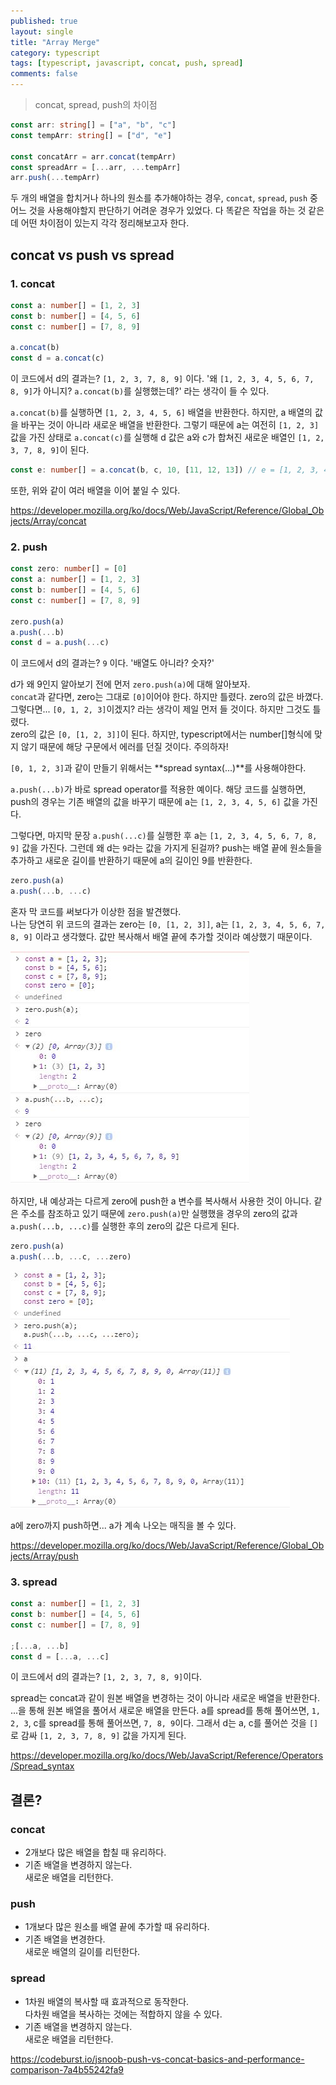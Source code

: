 ```yaml
---
published: true
layout: single
title: "Array Merge"
category: typescript
tags: [typescript, javascript, concat, push, spread]
comments: false
---
```


> concat, spread, push의 차이점

```typescript
const arr: string[] = ["a", "b", "c"]
const tempArr: string[] = ["d", "e"]

const concatArr = arr.concat(tempArr)
const spreadArr = [...arr, ...tempArr]
arr.push(...tempArr)
```

두 개의 배열을 합치거나 하나의 원소를 추가해야하는 경우, `concat`, `spread`, `push` 중 어느 것을 사용해야할지 판단하기 어려운 경우가 있었다. 다 똑같은 작업을 하는 것 같은데 어떤 차이점이 있는지 각각 정리해보고자 한다.

## concat vs push vs spread

### 1. concat

```typescript
const a: number[] = [1, 2, 3]
const b: number[] = [4, 5, 6]
const c: number[] = [7, 8, 9]

a.concat(b)
const d = a.concat(c)
```

이 코드에서 d의 결과는? `[1, 2, 3, 7, 8, 9]` 이다.
'왜 `[1, 2, 3, 4, 5, 6, 7, 8, 9]`가 아니지? `a.concat(b)`를 실행했는데?' 라는 생각이 들 수 있다.

`a.concat(b)`를 실행하면 `[1, 2, 3, 4, 5, 6]` 배열을 반환한다. 하지만, a 배열의 값을 바꾸는 것이 아니라 새로운 배열을 반환한다. 그렇기 때문에 a는 여전히 `[1, 2, 3]` 값을 가진 상태로 `a.concat(c)`를 실행해 d 값은 a와 c가 합쳐진 새로운 배열인 `[1, 2, 3, 7, 8, 9]`이 된다.

```typescript
const e: number[] = a.concat(b, c, 10, [11, 12, 13]) // e = [1, 2, 3, 4, 5, 6, 7, 8, 9, 10, 11, 12, 13]
```

또한, 위와 같이 여러 배열을 이어 붙일 수 있다.

<https://developer.mozilla.org/ko/docs/Web/JavaScript/Reference/Global_Objects/Array/concat>

### 2. push

```typescript
const zero: number[] = [0]
const a: number[] = [1, 2, 3]
const b: number[] = [4, 5, 6]
const c: number[] = [7, 8, 9]

zero.push(a)
a.push(...b)
const d = a.push(...c)
```

이 코드에서 d의 결과는? `9` 이다.
'배열도 아니라? 숫자?'

d가 왜 9인지 알아보기 전에 먼저 `zero.push(a)`에 대해 알아보자.  
`concat`과 같다면, zero는 그대로 `[0]`이어야 한다. 하지만 틀렸다. zero의 값은 바꼈다. 그렇다면... `[0, 1, 2, 3]`이겠지? 라는 생각이 제일 먼저 들 것이다. 하지만 그것도 틀렸다.  
zero의 값은 `[0, [1, 2, 3]]`이 된다. 하지만, typescript에서는 number[]형식에 맞지 않기 때문에 해당 구문에서 에러를 던질 것이다. 주의하자!

`[0, 1, 2, 3]`과 같이 만들기 위해서는 **spread syntax(...)**를 사용해야한다.

`a.push(...b)`가 바로 spread operator를 적용한 예이다. 해당 코드를 실행하면, push의 경우는 기존 배열의 값을 바꾸기 때문에 a는 `[1, 2, 3, 4, 5, 6]` 값을 가진다.

그렇다면, 마지막 문장 `a.push(...c)`를 실행한 후 a는 `[1, 2, 3, 4, 5, 6, 7, 8, 9]` 값을 가진다. 그런데 왜 d는 `9`라는 값을 가지게 된걸까? push는 배열 끝에 원소들을 추가하고 새로운 길이를 반환하기 때문에 a의 길이인 9를 반환한다.

```typescript
zero.push(a)
a.push(...b, ...c)
```

혼자 막 코드를 써보다가 이상한 점을 발견했다.  
나는 당연히 위 코드의 결과는 zero는 `[0, [1, 2, 3]]`, a는 `[1, 2, 3, 4, 5, 6, 7, 8, 9]` 이라고 생각했다. 값만 복사해서 배열 끝에 추가할 것이라 예상했기 때문이다.

![zero의 다른 결과](/assets/images/array_push_simple.jpeg)

하지만, 내 예상과는 다르게 zero에 push한 a 변수를 복사해서 사용한 것이 아니다. 같은 주소를 참조하고 있기 때문에 `zero.push(a)`만 실행했을 경우의 zero의 값과 `a.push(...b, ...c)`를 실행한 후의 zero의 값은 다르게 된다.

```typescript
zero.push(a)
a.push(...b, ...c, ...zero)
```

![혼란의 카오스](/assets/images/array_push.jpeg)

a에 zero까지 push하면... a가 계속 나오는 매직을 볼 수 있다.

<https://developer.mozilla.org/ko/docs/Web/JavaScript/Reference/Global_Objects/Array/push>

### 3. spread

```typescript
const a: number[] = [1, 2, 3]
const b: number[] = [4, 5, 6]
const c: number[] = [7, 8, 9]

;[...a, ...b]
const d = [...a, ...c]
```

이 코드에서 d의 결과는? `[1, 2, 3, 7, 8, 9]`이다.

spread는 concat과 같이 원본 배열을 변경하는 것이 아니라 새로운 배열을 반환한다. ...을 통해 원본 배열을 풀어서 새로운 배열을 만든다. a를 spread를 통해 풀어쓰면, `1, 2, 3`, c를 spread를 통해 풀어쓰면, `7, 8, 9`이다. 그래서 d는 a, c를 풀어쓴 것을 `[]`로 감싸 `[1, 2, 3, 7, 8, 9]` 값을 가지게 된다.

<https://developer.mozilla.org/ko/docs/Web/JavaScript/Reference/Operators/Spread_syntax>

## 결론?

### concat

- 2개보다 많은 배열을 합칠 때 유리하다.
- 기존 배열을 변경하지 않는다.  
  새로운 배열을 리턴한다.

### push

- 1개보다 많은 원소를 배열 끝에 추가할 때 유리하다.
- 기존 배열을 변경한다.  
  새로운 배열의 길이를 리턴한다.

### spread

- 1차원 배열의 복사할 때 효과적으로 동작한다.  
  다차원 배열을 복사하는 것에는 적합하지 않을 수 있다.
- 기존 배열을 변경하지 않는다.  
  새로운 배열을 리턴한다.

<https://codeburst.io/jsnoob-push-vs-concat-basics-and-performance-comparison-7a4b55242fa9>
